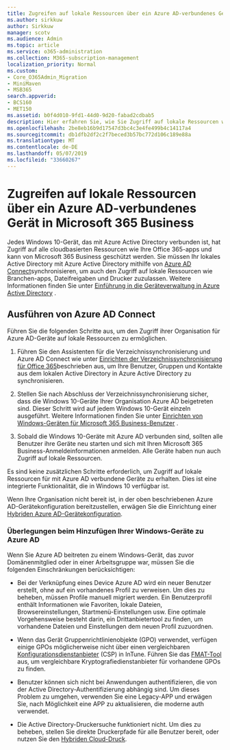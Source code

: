 ```yaml
---
title: Zugreifen auf lokale Ressourcen über ein Azure AD-verbundenes Gerät in Microsoft 365 Business
ms.author: sirkkuw
author: Sirkkuw
manager: scotv
ms.audience: Admin
ms.topic: article
ms.service: o365-administration
ms.collection: M365-subscription-management
localization_priority: Normal
ms.custom:
- Core_O365Admin_Migration
- MiniMaven
- MSB365
search.appverid:
- BCS160
- MET150
ms.assetid: b0f4d010-9fd1-44d0-9d20-fabad2cdbab5
description: Hier erfahren Sie, wie Sie Zugriff auf lokale Ressourcen wie Branchen-apps, Dateifreigaben und Drucker aus einem Azure Active Directory, das Windows 10-Gerät hat, erhalten.
ms.openlocfilehash: 2be8eb16b9d17547d3bc4c3e4fe499b4c14117a4
ms.sourcegitcommit: db1dfb2df2c2f7beced3b57bc772d106c189e88a
ms.translationtype: MT
ms.contentlocale: de-DE
ms.lasthandoff: 05/07/2019
ms.locfileid: "33660267"
---
```

# <a name="access-on-premises-resources-from-an-azure-ad-joined-device-in-microsoft-365-business"></a>Zugreifen auf lokale Ressourcen über ein Azure AD-verbundenes Gerät in Microsoft 365 Business

Jedes Windows 10-Gerät, das mit Azure Active Directory verbunden ist, hat Zugriff auf alle cloudbasierten Ressourcen wie Ihre Office 365-apps und kann von Microsoft 365 Business geschützt werden. Sie müssen Ihr lokales Active Directory mit Azure Active Directory mithilfe von [Azure AD Connect](https://docs.microsoft.com/en-us/azure/active-directory/connect/active-directory-aadconnect)synchronisieren, um auch den Zugriff auf lokale Ressourcen wie Branchen-apps, Dateifreigaben und Drucker zuzulassen. Weitere Informationen finden Sie unter [Einführung in die Geräteverwaltung in Azure Active Directory](https://docs.microsoft.com/en-us/azure/active-directory/device-management-introduction) . 
  
## <a name="run-azure-ad-connect"></a>Ausführen von Azure AD Connect

Führen Sie die folgenden Schritte aus, um den Zugriff ihrer Organisation für Azure AD-Geräte auf lokale Ressourcen zu ermöglichen.
  
1. Führen Sie den Assistenten für die Verzeichnissynchronisierung und Azure AD Connect wie unter [Einrichten der Verzeichnissynchronisierung für Office 365](https://support.office.com/article/1b3b5318-6977-42ed-b5c7-96fa74b08846)beschrieben aus, um Ihre Benutzer, Gruppen und Kontakte aus dem lokalen Active Directory in Azure Active Directory zu synchronisieren.
    
2. Stellen Sie nach Abschluss der Verzeichnissynchronisierung sicher, dass die Windows 10-Geräte Ihrer Organisation Azure AD beigetreten sind. Dieser Schritt wird auf jedem Windows 10-Gerät einzeln ausgeführt. Weitere Informationen finden Sie unter [Einrichten von Windows-Geräten für Microsoft 365 Business-Benutzer](set-up-windows-devices.md) . 
    
3. Sobald die Windows 10-Geräte mit Azure AD verbunden sind, sollten alle Benutzer ihre Geräte neu starten und sich mit Ihren Microsoft 365 Business-Anmeldeinformationen anmelden. Alle Geräte haben nun auch Zugriff auf lokale Ressourcen.
    
Es sind keine zusätzlichen Schritte erforderlich, um Zugriff auf lokale Ressourcen für mit Azure AD verbundene Geräte zu erhalten. Dies ist eine integrierte Funktionalität, die in Windows 10 verfügbar ist. 
  
Wenn Ihre Organisation nicht bereit ist, in der oben beschriebenen Azure AD-Gerätekonfiguration bereitzustellen, erwägen Sie die Einrichtung einer [Hybriden Azure AD-Gerätekonfiguration](manage-windows-devices.md).
  
### <a name="considerations-when-joining-your-windows-devices-to-azure-ad"></a>Überlegungen beim Hinzufügen Ihrer Windows-Geräte zu Azure AD

Wenn Sie Azure AD beitreten zu einem Windows-Gerät, das zuvor Domänenmitglied oder in einer Arbeitsgruppe war, müssen Sie die folgenden Einschränkungen berücksichtigen:
  
- Bei der Verknüpfung eines Device Azure AD wird ein neuer Benutzer erstellt, ohne auf ein vorhandenes Profil zu verweisen. Um dies zu beheben, müssen Profile manuell migriert werden. Ein Benutzerprofil enthält Informationen wie Favoriten, lokale Dateien, Browsereinstellungen, Startmenü-Einstellungen usw. Eine optimale Vorgehensweise besteht darin, ein Drittanbietertool zu finden, um vorhandene Dateien und Einstellungen dem neuen Profil zuzuordnen.

- Wenn das Gerät Gruppenrichtlinienobjekte (GPO) verwendet, verfügen einige GPOs möglicherweise nicht über einen vergleichbaren [Konfigurationsdienstanbieter](https://docs.microsoft.com/windows/configuration/provisioning-packages/how-it-pros-can-use-configuration-service-providers) (CSP) in InTune. Führen Sie das [FMAT-Tool](https://www.microsoft.com/download/details.aspx?id=45520) aus, um vergleichbare Kryptografiedienstanbieter für vorhandene GPOs zu finden.

- Benutzer können sich nicht bei Anwendungen authentifizieren, die von der Active Directory-Authentifizierung abhängig sind. Um dieses Problem zu umgehen, verwenden Sie eine Legacy-APP und erwägen Sie, nach Möglichkeit eine APP zu aktualisieren, die moderne auth verwendet.

- Die Active Directory-Druckersuche funktioniert nicht. Um dies zu beheben, stellen Sie direkte Druckerpfade für alle Benutzer bereit, oder nutzen Sie den [Hybriden Cloud-Druck](https://docs.microsoft.com/windows-server/administration/hybrid-cloud-print/hybrid-cloud-print-deploy).

